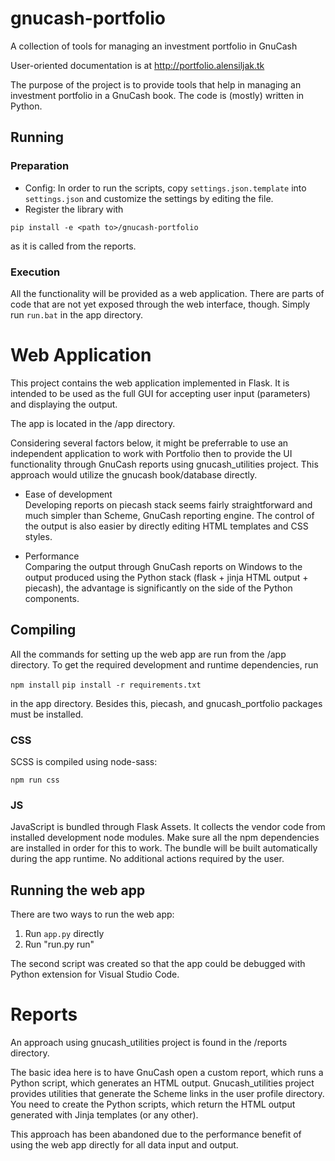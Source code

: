 # gnucash-portfolio
A collection of tools for managing an investment portfolio in GnuCash

User-oriented documentation is at http://portfolio.alensiljak.tk

The purpose of the project is to provide tools that help in managing an investment portfolio in a GnuCash book.
The code is (mostly) written in Python.

## Running

### Preparation

- Config: In order to run the scripts, copy `settings.json.template` into `settings.json` and customize the settings by editing the file.
- Register the library with 
```
pip install -e <path to>/gnucash-portfolio
```
as it is called from the reports.

### Execution

All the functionality will be provided as a web application. There are parts of code that are not yet exposed through the web interface, though.
Simply run `run.bat` in the app directory.

# Web Application

This project contains the web application implemented in Flask. It is intended to be used as the full GUI for accepting user input (parameters) and displaying the output.

The app is located in the /app directory.

Considering several factors below, it might be preferrable to use an independent application to work with Portfolio then to provide the UI functionality through GnuCash reports using gnucash_utilities project. This approach would utilize the gnucash book/database directly.

- Ease of development  
Developing reports on piecash stack seems fairly straightforward and much simpler than Scheme, GnuCash reporting engine. The control of the output is also easier by directly editing HTML templates and CSS styles.

- Performance  
Comparing the output through GnuCash reports on Windows to the output produced using the Python stack (flask + jinja HTML output + piecash), the advantage is significantly on the side of the Python components.

## Compiling

All the commands for setting up the web app are run from the /app directory.
To get the required development and runtime dependencies, run

`npm install`
`pip install -r requirements.txt`

in the app directory.
Besides this, piecash, and gnucash_portfolio packages must be installed.

### CSS

SCSS is compiled using node-sass:

`npm run css`

### JS

JavaScript is bundled through Flask Assets. It collects the vendor code from installed development node modules. Make sure all the npm dependencies are installed in order for this to work.
The bundle will be built automatically during the app runtime. No additional actions required by the user.

## Running the web app

There are two ways to run the web app:

1. Run `app.py` directly
2. Run "run.py run"

The second script was created so that the app could be debugged with Python extension for Visual Studio Code.

# Reports

An approach using gnucash_utilities project is found in the /reports directory.

The basic idea here is to have GnuCash open a custom report, which runs a Python script, which generates an HTML output.
Gnucash_utilities project provides utilities that generate the Scheme links in the user profile directory. You need to create the Python scripts, which return the HTML output generated with Jinja templates (or any other).

This approach has been abandoned due to the performance benefit of using the web app directly for all data input and output.
